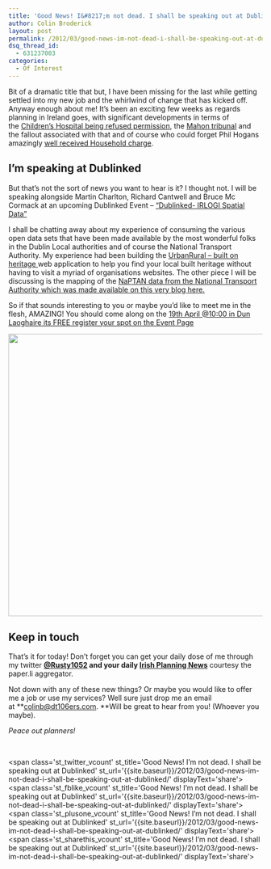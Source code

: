 ```yaml
---
title: 'Good News! I&#8217;m not dead. I shall be speaking out at Dublinked'
author: Colin Broderick
layout: post
permalink: /2012/03/good-news-im-not-dead-i-shall-be-speaking-out-at-dublinked/
dsq_thread_id:
  - 631237003
categories:
  - Of Interest
---
```

Bit of a dramatic title that but, I have been missing for the last while getting settled into my new job and the whirlwind of change that has kicked off. Anyway enough about me! It&#8217;s been an exciting few weeks as regards planning in Ireland goes, with significant developments in terms of the <a href="http://www.irishtimes.com/newspaper/ireland/2012/0317/1224313472810.html" target="_blank">Children&#8217;s Hospital being refused permission</a>, the <a href="http://www.irishtimes.com/newspaper/ireland/2012/0331/1224314164228.html" target="_blank">Mahon tribunal</a> and the fallout associated with that and of course who could forget Phil Hogans amazingly <a title="1 Million yet to pay household charge" href="http://www.irishtimes.com/newspaper/breaking/2012/0331/breaking1.html" target="_blank">well received Household charge</a>.

## I&#8217;m speaking at Dublinked

But that&#8217;s not the sort of news you want to hear is it? I thought not. I will be speaking alongside Martin Charlton, Richard Cantwell and Bruce Mc Cormack at an upcoming Dublinked Event &#8211; <a href="http://www.dublinked.ie/?q=DublinkedIRLOGI_SpatialDataEvent" target="_blank">&#8220;Dublinked- IRLOGI Spatial Data&#8221;</a>

I shall be chatting away about my experience of consuming the various open data sets that have been made available by the most wonderful folks in the Dublin Local authorities and of course the National Transport Authority. My experience had been building the <a href="http://urbanrural.herokapp.com" target="_blank">UrbanRural &#8211; built on heritage </a>web application to help you find your local built heritage without having to visit a myriad of organisations websites. The other piece I will be discussing is the mapping of the <a title="[OPEN DATA] NTA NaPTAN Mapped" href="{{site.baseurl}}/2011/12/open-data-nta-naptan-mapped/" target="_blank">NaPTAN data from the National Transport Authority which was made available on this very blog here.</a>

So if that sounds interesting to you or maybe you&#8217;d like to meet me in the flesh, AMAZING! You should come along on the <a title="Eventbright Page for Spatial DATA event" href="http://dublinkedirlogispatialdata.eventbrite.com/?ebtv=C" target="_blank">19th April @10:00 in Dun Laoghaire its FREE register your spot on the Event Page</a>

[<img class="alignnone size-full wp-image-1990" title="Dublinked Spatial Data event" src="{{site.baseurl}}/wp-content/uploads/2012/03/Screen-shot-2012-03-31-at-14.04.53.png" alt="" width="952" height="559" />  
][1]

## Keep in touch

That&#8217;s it for today! Don&#8217;t forget you can get your daily dose of me through my twitter **[@Rusty1052][2] **and your daily** <a href="http://paper.li/rusty1052/1319808325" target="_blank">Irish Planning News</a>** courtesy the paper.li aggregator.

Not down with any of these new things? Or maybe you would like to offer me a job or use my services? Well sure just drop me an email at **colinb@dt106ers.com. **Will be great to hear from you! (Whoever you maybe).

*Peace out planners!*

&nbsp;

<span class='st\_twitter\_vcount' st\_title='Good News! I&#8217;m not dead. I shall be speaking out at Dublinked' st\_url='{{site.baseurl}}/2012/03/good-news-im-not-dead-i-shall-be-speaking-out-at-dublinked/' displayText='share'></span><span class='st\_fblike\_vcount' st\_title='Good News! I&#8217;m not dead. I shall be speaking out at Dublinked' st\_url='{{site.baseurl}}/2012/03/good-news-im-not-dead-i-shall-be-speaking-out-at-dublinked/' displayText='share'></span><span class='st\_plusone\_vcount' st\_title='Good News! I&#8217;m not dead. I shall be speaking out at Dublinked' st\_url='{{site.baseurl}}/2012/03/good-news-im-not-dead-i-shall-be-speaking-out-at-dublinked/' displayText='share'></span><span class='st\_sharethis\_vcount' st\_title='Good News! I&#8217;m not dead. I shall be speaking out at Dublinked' st\_url='{{site.baseurl}}/2012/03/good-news-im-not-dead-i-shall-be-speaking-out-at-dublinked/' displayText='share'></span>

 [1]: http://www.dublinked.ie/?q=DublinkedIRLOGI_SpatialDataEvent
 [2]: http://twitter.com/rusty1052